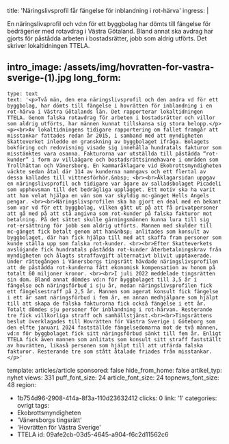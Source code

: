 title: 'Näringslivsprofil får fängelse för inblandning i rot-härva'
ingress: |
  <p>En näringslivsprofil och vd:n för ett byggbolag har dömts till fängelse för bedrägerier med rotavdrag i Västra Götaland. Bland annat ska avdrag har gjorts för påstådda arbeten i bostadsrätter, jobb som aldrig utförts. Det skriver lokaltidningen TTELA.
  </p>
  
intro_image: /assets/img/hovratten-for-vastra-sverige-(1).jpg
long_form:
  -
    type: text
    text: '<p>Två män, den ena näringslivsprofil och den andra vd för ett byggbolag, har dömts till fängelse i hovrätten för inblandning i en rot-härva i Västra Götalands län. Det rapporterar lokaltidningen TTELA. Genom falska rotavdrag för arbeten i bostadsrätter och villor som aldrig utförts, har männen kunnat tillskansa sig stora belopp.</p><p><br>Av lokaltidningens tidigare rapportering om fallet framgår att misstankar fattades redan år 2015, i samband med att myndigheten Skatteverket inledde en granskning av byggbolaget ifråga. Bolagets bokföring och redovisning visade sig innehålla hundratals fakturor som misstänktes vara osanna. Fakturorna var utställda till påstådda “rot-kunder” i form av villaägare och bostadsrättsinnehavare i områden som Trollhättan och Vänersborg. En kammaråklagare vid Ekobrottsmyndigheten väckte sedan åtal där 114 av kunderna namngavs och ett flertal av dessa kallades till vittnesförhör.&nbsp; <br><br>Åklagarsidan uppgav en näringslivsprofil och tidigare var ägare av salladsbolaget Picadeli som upphovsman till det bedrägliga upplägget. Ett motiv ska ha varit att han velat hjälpa en vän som var skyldig mc-gänget Hells Angels pengar. <br><br>Näringslivsprofilen ska ha gjort en deal med en bekant som var vd för ett byggbolag, vilken gått ut på att få privatpersoner att gå med på att stå angivna som rot-kunder på falska fakturor mot betalning. På det sättet skulle gärningsmännen kunna lura till sig rot-ersättning för jobb som aldrig utförts. Mannen med skulder till mc-gänget fick betalt genom att han&nbsp; anlitades som konsult av byggbolaget, där han fick hjälpa till med att skaffa fram personer som kunde ställa upp som falska rot-kunder. <br><br>Efter Skatteverkets avslöjande fick hundratals påstådda rot-kunder återbetalningskrav från myndigheten och ålagts straffavgift alternativt blivit upptaxerade. Under rättegången i Vänersborgs tingsrätt hävdade näringslivsprofilen att de påstådda rot-kunderna fått ekonomisk kompensation av honom på totalt 60 miljoner kronor. <br><br>I juli 2022 meddelade tingsrätten sin dom. Bland annat dömdes vd:n för byggbolaget till 3,5 år i fängelse och näringsförbud i sju år, medan näringslivsprofilen fick ett fängelsestraff på 2,5 år. Mannen som agerat konsult fick fängelse i ett år samt näringsförbud i fem år, en annan medhjälpare som hjälpt till att skapa de falska fakturorna fick också fängelse i ett år. Totalt dömdes sju personer för inblandning i rot-härvan. Resterande tre fick villkorliga straff och samhällstjänst.<br><br>Tingsrättens beslut överklagades till Hovrätten för Västra Sverige i Göteborg som den elfte januari 2024 fastställde fängelsedomarna mot de två männen, vd:n för byggbolaget fick sitt näringsförbud sänkt till fem år. Enligt TTELA fick även mannen som anlitats som konsult sitt straff fastställt av hovrätten, likaså personen som hjälpt till att utfärda falska fakturor. Resterande tre som stått åtalade friades från misstankar.</p>'
template: articles/article
sponsored: false
hide_from_home: false
artikel_typ: nyhet
views: 331
puff_font_size: 24
article_font_size: 24
topnews_font_size: 48
region:
  - 1b754d96-2908-414a-8f3a-110d23632412
clicks: 0
link: '1'
categories: ovrigt
tags:
  - Ekobrottsmyndigheten
  - 'Vänersborgs tingsrätt'
  - 'Hovrätten för Västra Sverige'
  - TTELA
id: 09afe2cb-03d5-4645-a904-f6c2d11562c6
